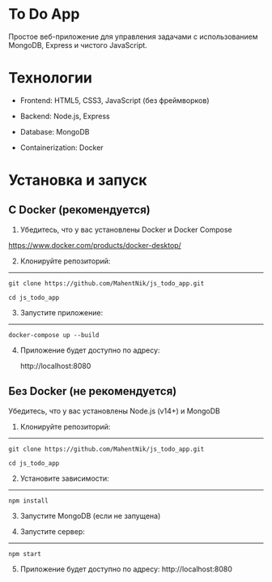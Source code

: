 
# To Do App
Простое веб-приложение для управления задачами с использованием MongoDB, Express и чистого JavaScript.

# Технологии

- Frontend: HTML5, CSS3, JavaScript (без фреймворков)

- Backend: Node.js, Express

- Database: MongoDB

- Containerization: Docker

# Установка и запуск

## С Docker (рекомендуется)
1. Убедитесь, что у вас установлены Docker и Docker Compose

https://www.docker.com/products/docker-desktop/

2. Клонируйте репозиторий:
---        
    git clone https://github.com/MahentNik/js_todo_app.git
    
    cd js_todo_app
    
3. Запустите приложение:

---
    docker-compose up --build

4. Приложение будет доступно по адресу:

    http://localhost:8080

## Без Docker (не рекомендуется)
Убедитесь, что у вас установлены Node.js (v14+) и MongoDB

1. Клонируйте репозиторий:
---        
    git clone https://github.com/MahentNik/js_todo_app.git
    
    cd js_todo_app

2. Установите зависимости:

---
    npm install
3. Запустите MongoDB (если не запущена)

4. Запустите сервер:
---
    npm start
5. Приложение будет доступно по адресу:
    http://localhost:8080


